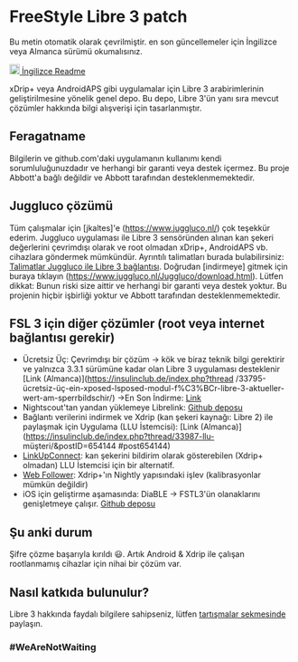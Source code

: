 
# FreeStyle Libre 3 patch

Bu metin otomatik olarak çevrilmiştir. en son güncellemeler için İngilizce veya Almanca sürümü okumalısınız.

<a href="README.md"><img alt="EN" src="https://user-images.githubusercontent.com/65506676/190852356-073bf576-6e3a-45f3-a658-be1c4a8d7286.png" width="18px" /> İngilizce Readme</a>

xDrip+ veya AndroidAPS gibi uygulamalar için Libre 3 arabirimlerinin geliştirilmesine yönelik genel depo. Bu depo, Libre 3'ün yanı sıra mevcut çözümler hakkında bilgi alışverişi için tasarlanmıştır.

## Feragatname

Bilgilerin ve github.com'daki uygulamanın kullanımı kendi sorumluluğunuzdadır ve herhangi bir garanti veya destek içermez. Bu proje Abbott'a bağlı değildir ve Abbott tarafından desteklenmemektedir.

## Juggluco çözümü

Tüm çalışmalar için [jkaltes]'e (https://www.juggluco.nl/) çok teşekkür ederim. Juggluco uygulaması ile Libre 3 sensöründen alınan kan şekeri değerlerini çevrimdışı olarak ve root olmadan xDrip+, AndroidAPS vb. cihazlara göndermek mümkündür. Ayrıntılı talimatları burada bulabilirsiniz: [Talimatlar Juggluco ile Libre 3 bağlantısı](./Juggluco-solution/instructions/en/instructions.md). Doğrudan [indirmeye] gitmek için buraya tıklayın (https://www.juggluco.nl/Juggluco/download.html). Lütfen dikkat: Bunun riski size aittir ve herhangi bir garanti veya destek yoktur. Bu projenin hiçbir işbirliği yoktur ve Abbott tarafından desteklenmemektedir.

## FSL 3 için diğer çözümler (root veya internet bağlantısı gerekir)

- Ücretsiz Üç: Çevrimdışı bir çözüm -> kök ve biraz teknik bilgi gerektirir ve yalnızca 3.3.1 sürümüne kadar olan Libre 3 uygulaması desteklenir [Link (Almanca)](https://insulinclub.de/index.php?thread /33795-ücretsiz-üç-ein-xposed-lsposed-modul-f%C3%BCr-libre-3-aktueller-wert-am-sperrbildschir/)
       ->En Son İndirme: [Link](https://mega.nz/file/H51h3ILS#65mfhvDvPbtnbdWSOeXHHNxABDD60nP7iODxaDN_QPk)
- Nightscout'tan yandan yüklemeye Librelink: [Github deposu](https://github.com/timoschlueter/nightscout-librelink-up)
- Bağlantı verilerini indirmek ve Xdrip (kan şekeri kaynağı: Libre 2) ile paylaşmak için Uygulama (LLU İstemcisi): [Link (Almanca)](https://insulinclub.de/index.php?thread/33987-llu- müşteri/&postID=654144 #post654144)
- [LinkUpConnect](https://github.com/cmtjk/LinkUpConnect): kan şekerini bildirim olarak gösterebilen (Xdrip+ olmadan) LLU İstemcisi için bir alternatif.
- [Web Follower](https://xdrip.readthedocs.io/en/latest/install/webfollower/): Xdrip+'ın Nightly yapısındaki işlev (kalibrasyonlar mümkün değildir)
- iOS için geliştirme aşamasında: DiaBLE -> FSTL3'ün olanaklarını genişletmeye çalışır. [Github deposu](https://github.com/gui-dos/DiaBLE)

## Şu anki durum

Şifre çözme başarıyla kırıldı :smiley:. Artık Android & Xdrip ile çalışan rootlanmamış cihazlar için nihai bir çözüm var.

## Nasıl katkıda bulunulur?

Libre 3 hakkında faydalı bilgilere sahipseniz, lütfen [tartışmalar sekmesinde](https://github.com/maheini/FreeStyle-Libre-3-patch/discussions) paylaşın.

### #WeAreNotWaiting

